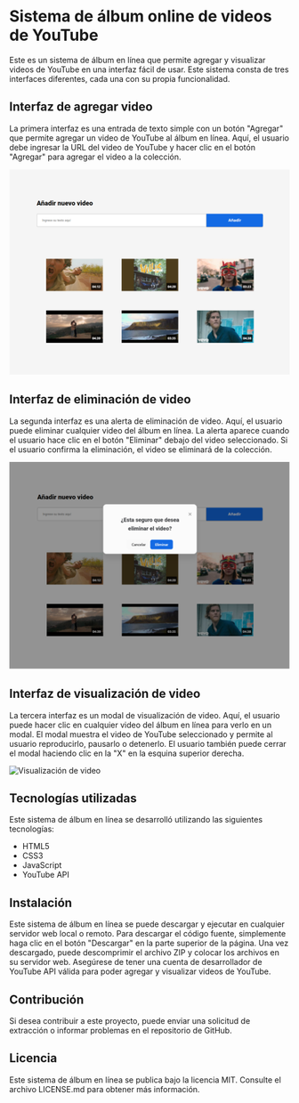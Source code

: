 <div class="markdown prose w-full break-words dark:prose-invert light"><h1>Sistema de álbum online de videos de YouTube</h1><p>Este es un sistema de álbum en línea que permite agregar y visualizar videos de YouTube en una interfaz fácil de usar. Este sistema consta de tres interfaces diferentes, cada una con su propia funcionalidad.</p><h2>Interfaz de agregar video</h2><p>La primera interfaz es una entrada de texto simple con un botón "Agregar" que permite agregar un video de YouTube al álbum en línea. Aquí, el usuario debe ingresar la URL del video de YouTube y hacer clic en el botón "Agregar" para agregar el video a la colección.</p><p><img src="https://github.com/fmoralesaliaga/AFEX/raw/main/readme/Gallery.png" alt="Agregar video"></p><h2>Interfaz de eliminación de video</h2><p>La segunda interfaz es una alerta de eliminación de video. Aquí, el usuario puede eliminar cualquier video del álbum en línea. La alerta aparece cuando el usuario hace clic en el botón "Eliminar" debajo del video seleccionado. Si el usuario confirma la eliminación, el video se eliminará de la colección.</p><p><img src="https://github.com/fmoralesaliaga/AFEX/raw/main/readme/Alert.png" alt="Eliminar video"></p><h2>Interfaz de visualización de video</h2><p>La tercera interfaz es un modal de visualización de video. Aquí, el usuario puede hacer clic en cualquier video del álbum en línea para verlo en un modal. El modal muestra el video de YouTube seleccionado y permite al usuario reproducirlo, pausarlo o detenerlo. El usuario también puede cerrar el modal haciendo clic en la "X" en la esquina superior derecha.</p><p><img src="https://example.com/visualizacion-video.png" alt="Visualización de video"></p><h2>Tecnologías utilizadas</h2><p>Este sistema de álbum en línea se desarrolló utilizando las siguientes tecnologías:</p><ul><li>HTML5</li><li>CSS3</li><li>JavaScript</li><li>YouTube API</li></ul><h2>Instalación</h2><p>Este sistema de álbum en línea se puede descargar y ejecutar en cualquier servidor web local o remoto. Para descargar el código fuente, simplemente haga clic en el botón "Descargar" en la parte superior de la página. Una vez descargado, puede descomprimir el archivo ZIP y colocar los archivos en su servidor web. Asegúrese de tener una cuenta de desarrollador de YouTube API válida para poder agregar y visualizar videos de YouTube.</p><h2>Contribución</h2><p>Si desea contribuir a este proyecto, puede enviar una solicitud de extracción o informar problemas en el repositorio de GitHub.</p><h2>Licencia</h2><p>Este sistema de álbum en línea se publica bajo la licencia MIT. Consulte el archivo LICENSE.md para obtener más información.</p></div>
